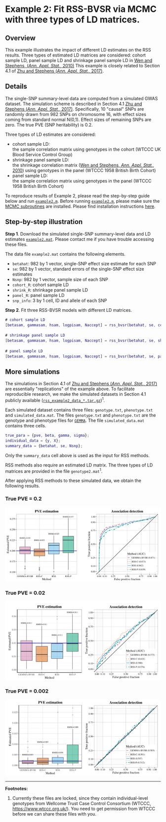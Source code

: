 [Zhu and Stephens (*Ann. Appl. Stat.*, 2017)]: https://projecteuclid.org/euclid.aoas/1507168840
[`example2.m`]: https://github.com/stephenslab/rss/blob/master/examples/example2.m

# Example 2: Fit RSS-BVSR via MCMC with three types of LD matrices.

## Overview

This example illustrates the impact of different LD estimates on the
RSS results. Three types of estimated LD matrices are considered:
cohort sample LD, panel sample LD and
shrinkage panel sample LD in [Wen and Stephens, (*Ann. Appl. Stat.*, 2010)](https://www.ncbi.nlm.nih.gov/pubmed/21479081)
This example is closely related to Section 4.1 of [Zhu and Stephens (*Ann. Appl. Stat.*, 2017)][]. 

## Details

The single-SNP summary-level data are computed from a simulated GWAS dataset.
The simulation scheme is described in Section 4.1 [Zhu and Stephens (*Ann. Appl. Stat.*, 2017)][].
Specifically, 10 "causal" SNPs are randomly drawn from 982 SNPs on chromosome 16,
with effect sizes coming from standard normal N(0,1).
Effect sizes of remaining SNPs are zero. The true PVE (SNP heritability) is 0.2.

Three types of LD estimates are considered:

- cohort sample LD:<br>the sample correlation matrix using genotypes in the cohort (WTCCC UK Blood Service Control Group)
- shrinkage panel sample LD:<br>the shrinkage correlation matrix
([Wen and Stephens, *Ann. Appl. Stat.*, 2010](https://www.ncbi.nlm.nih.gov/pubmed/21479081))
using genotypes in the panel (WTCCC 1958 British Birth Cohort) 
- panel sample LD:<br>the sample correlation matrix using genotypes in the panel (WTCCC 1958 British Birth Cohort) 

To reproduce results of Example 2, please read the step-by-step guide below and run [`example2.m`][].
Before running [`example2.m`][], please make sure the
[MCMC subroutines](https://github.com/stephenslab/rss/tree/master/src) are installed.
Please find installation instructions [here](RSS-via-MCMC).

## Step-by-step illustration

**Step 1**.
Download the simulated single-SNP summary-level data and LD estimates
[`example2.mat`](https://uchicago.box.com/v/example2).
Please contact me if you have trouble accessing these files.

The data file `example2.mat` contains the following elements.

- `betahat`: 982 by 1 vector, single-SNP effect size estimate for each SNP
- `se`: 982 by 1 vector, standard errors of the single-SNP effect size estimates
- `Nsnp`: 982 by 1 vector, sample size of each SNP
- `cohort_R`: cohort sample LD
- `shrink_R`: shrinkage panel sample LD
- `panel_R`: panel sample LD
- `snp_info`: 3 by 1 cell, ID and allele of each SNP

**Step 2**. Fit three RSS-BVSR models with different LD matrices.

```matlab
# cohort sample LD
[betasam, gammasam, hsam, logpisam, Naccept] = rss_bvsr(betahat, se, cohort_R, Nsnp, Ndraw, Nburn, Nthin);

# shrinkage panel sample LD
[betasam, gammasam, hsam, logpisam, Naccept] = rss_bvsr(betahat, se, shrink_R, Nsnp, Ndraw, Nburn, Nthin);

# panel sample LD
[betasam, gammasam, hsam, logpisam, Naccept] = rss_bvsr(betahat, se, panel_R, Nsnp, Ndraw, Nburn, Nthin);
```

## More simulations

The simulations in Section 4.1 of [Zhu and Stephens (*Ann. Appl. Stat.*, 2017)][]
are essentially "replications" of the example above. To facilitate reproducible research,
we make the simulated datasets in Section 4.1 publicly available
([`rss_example2_data_*.tar.gz`](https://uchicago.box.com/v/example2))<sup>1</sup>.

Each simulated dataset contains three files:
`genotype.txt`, `phenotype.txt` and `simulated_data.mat`.
The files `genotype.txt` and `phenotype.txt` are the genotype and phenotype files for
[`GEMMA`](https://github.com/xiangzhou/GEMMA).
The file `simulated_data.mat` contains three cells.

```matlab
true_para = {pve, beta, gamma, sigma};
individual_data = {y, X};
summary_data = {betahat, se, Nsnp};
```

Only the `summary_data` cell above is used as the input for RSS methods.

RSS methods also require an estimated LD matrix.
The three types of LD matrices are provided in the file `genotype2.mat`<sup>1</sup>.

After applying RSS methods to these simulated data,
we obtain the following results.

### True PVE = 0.2

![LD1](images/LD1.png)

### True PVE = 0.02

![LD2](images/LD2.png)

### True PVE = 0.002

![LD3](images/LD3.png)

--------

**Footnotes:**

1. Currently these files are locked, since they contain individual-level genotypes
from Wellcome Trust Case Control Consortium (WTCCC, https://www.wtccc.org.uk/).
You need to get permission from WTCCC before we can share these files with you.